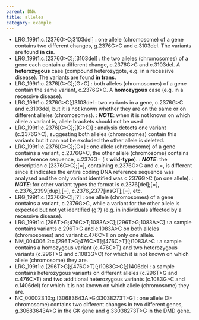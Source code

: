 ```yaml
---
parent: DNA
title: alleles
category: example
---
```


*	LRG_199t1:c.[2376G>C;3103del]
	:	one allele (chromosome) of a gene contains two different changes, g.2376G>C and c.3103del. The variants are found **in cis**.
*	LRG_199t1:c.[2376G>C];[3103del]
	:	the two alleles (chromosomes) of a gene each contain a different change, c.2376G>C and c.3103del. A **heterozygous** case (compound heterozygote, e.g. in a recessive disease). The variants are found **in trans**.
*	LRG_199t1:c.2376[G>C];[G>C]
	:	both alleles (chromosomes) of a gene contain the same variant, c.2376G>C. A **homozygous** case (e.g. in a recessive disease).
*	LRG_199t1:c.2376G>C(;)3103del
	:	two variants in a gene, c.2376G>C and c.3103del, but it is not known whether they are on the same or on different alleles (chromosomes).
	:	_**NOTE**_: when it is not known on which allele a variant is, allele brackets should not be used
*	LRG_199t1:c.2376[G>C];[(G>C)]
	:	analysis detects one variant (c.2376G>C), suggesting both alleles (chromosomes) contain this variants but it can not be excluded the other allele is deleted.
*	LRG_199t1:c.2376[G>C];[G=]
	:	one allele (chromosome) of a gene contains a variant, c.2376G>C, the other allele (chromosome) contains the reference sequence, c.2376G= (is **wild-type**).
	:	_**NOTE**_: the description c.[2376G>C];[=], containing c.2376G>C and c.=, is different since it indicates the entire coding DNA reference sequence was analysed and the only variant identified was c.2376G>C (on one allele).
	:	_**NOTE**_: for other variant types the format is c.2376[del];[=], c.2376_2399[dup];[=], c.2376_2377[insGT];[=], etc.
*	LRG_199t1:c.[2376G>C];[?]
	:	one allele (chromosomes) of a gene contains a variant, c.2376G>C, while a variant for the other allele is expected but not yet identified (g.?) (e.g. in individuals affected by a recessive disease).
*	LRG_199t1:c.[296T>G;476C>T;1083A>C];[296T>G;1083A>C]
	:	a sample contains variants c.296T>G and c.1083A>C on both alleles (chromosomes) and variant c.476C>T on only one allele.
*	NM\_004006.2:c.[296T>G;476C>T];[476C>T]\(;)1083A>C
	:	a sample contains a homozygous variant (c.476C>T) and two heterozygous variants (c.296T>G and c.1083G>C) for which it is not known on which allele (chromosome) they are.
*	LRG_199t1:c.[296T>G];[476C>T]\(;)1083G>C(;)1406del
	:	a sample contains heterozygous variants on different alleles (c.296T>G and c.476C>T) and two additional heterozygous variants (c.1083G>C and c.1406del) for which it is not known on which allele (chromosome) they are.
*	NC_000023.10:g.[30683643A>G;33038273T>G]
	:	one allele (X-chromosome) contains two different changes in two different genes, g.30683643A>G in the GK gene and g.33038273T>G in the DMD gene.
